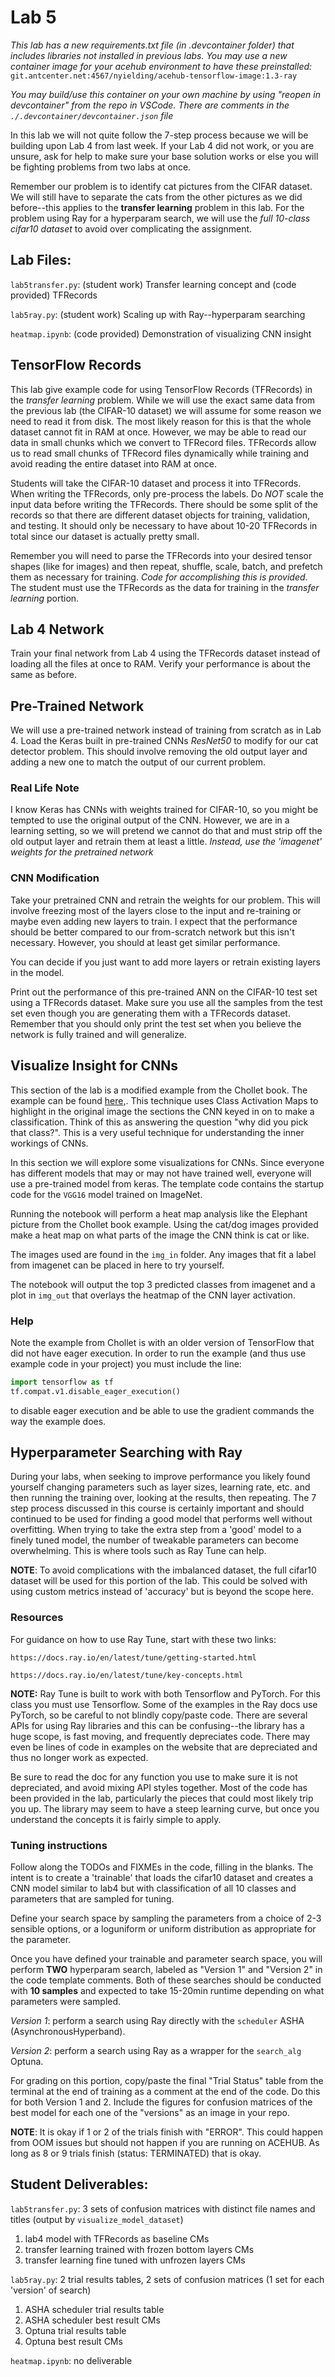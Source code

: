 # Lab 5

*This lab has a new requirements.txt file (in .devcontainer folder) that includes libraries not installed in previous labs. You may use a new container image for your acehub environment to have these preinstalled:* `git.antcenter.net:4567/nyielding/acehub-tensorflow-image:1.3-ray`

*You may build/use this container on your own machine by using "reopen in devcontainer" from the repo in VSCode. There are comments in the `./.devcontainer/devcontainer.json` file* 

In this lab we will not quite follow the 7-step process because we will be building upon Lab 4 from last week. If your Lab 4 did not work, or you are unsure, ask for help to make sure your base solution works or else you will be fighting problems from two labs at once.

Remember our problem is to identify cat pictures from the CIFAR dataset. We will still have to separate the cats from the other pictures as we did before--this applies to the **transfer learning** problem in this lab. For the problem using Ray for a hyperparam search, we will use the *full 10-class cifar10 dataset* to avoid over complicating the assignment.

## Lab Files:
`lab5transfer.py`: (student work) Transfer learning concept and (code provided) TFRecords 

`lab5ray.py`: (student work) Scaling up with Ray--hyperparam searching 

`heatmap.ipynb`: (code provided) Demonstration of visualizing CNN insight

## TensorFlow Records 
This lab give example code for using TensorFlow Records (TFRecords) in the *transfer learning* problem. While we will use the exact same data from the previous lab (the CIFAR-10 dataset) we will assume for some reason we need to read it from disk. The most likely reason for this is that the whole dataset cannot fit in RAM at once. However, we may be able to read our data in small chunks which we convert to TFRecord files. TFRecords allow us to read small chunks of TFRecord files dynamically while training and avoid reading the entire dataset into RAM at once. 

Students will take the CIFAR-10 dataset and process it into TFRecords. When writing the TFRecords, only pre-process the labels. Do *NOT* scale the input data before writing the TFRecords. There should be some split of the records so that there are different dataset objects for training, validation, and testing. It should only be necessary to have about 10-20 TFRecords in total since our dataset is actually pretty small.

Remember you will need to parse the TFRecords into your desired tensor shapes (like for images) and then repeat, shuffle, scale, batch, and prefetch them as necessary for training. *Code for accomplishing this is provided*. The student must use the TFRecords as the data for training in the *transfer learning* portion.

## Lab 4 Network
Train your final network from Lab 4 using the TFRecords dataset instead of loading all the files at once to RAM. Verify your performance is about the same as before. 

## Pre-Trained Network

We will use a pre-trained network instead of training from scratch as in Lab 4. Load the Keras built in pre-trained CNNs *ResNet50* to modify for our cat detector problem. This should involve removing the old output layer and adding a new one to match the output of our current problem.

### Real Life Note
I know Keras has CNNs with weights trained for CIFAR-10, so you might be tempted to use the original output of the CNN. However, we are in a learning setting, so we will pretend we cannot do that and must strip off the old output layer and retrain them at least a little. *Instead, use the 'imagenet' weights for the pretrained network*

### CNN Modification
Take your pretrained CNN and retrain the weights for our problem. This will involve freezing most of the layers close to the input and re-training or maybe even adding new layers to train. I expect that the performance should be better compared to our from-scratch network but this isn't necessary. However, you should at least get similar performance.  

You can decide if you just want to add more layers or retrain existing layers in the model.

Print out the performance of this pre-trained ANN on the CIFAR-10 test set using a TFRecords dataset. Make sure you use all the samples from the test set even though you are generating them with a TFRecords dataset.  Remember that you should only print the test set when you believe the network is fully trained and will generalize.

## Visualize Insight for CNNs
This section of the lab is a modified example from the Chollet book. The example can be found [here,](https://github.com/fchollet/deep-learning-with-python-notebooks/blob/660498db01c0ad1368b9570568d5df473b9dc8dd/first_edition/5.4-visualizing-what-convnets-learn.ipynb). This technique uses Class Activation Maps to highlight in the original image the sections the CNN keyed in on to make a classification. Think of this as answering the question "why did you pick that class?". This is a very useful technique for understanding the inner workings of CNNs.

In this section we will explore some visualizations for CNNs. Since everyone has different models that may or may not have trained well, everyone will use a pre-trained model from keras. The template code contains the startup code for the `VGG16` model trained on ImageNet. 

Running the notebook will perform a heat map analysis like the Elephant picture from the Chollet book example. Using the cat/dog images provided make a heat map on what parts of the image the CNN think is cat or like.

The images used are found in the `img_in` folder. Any images that fit a label from imagenet can be placed in here to try yourself. 

The notebook will output the top 3 predicted classes from imagenet and a plot in `img_out` that overlays the heatmap of the CNN layer activation. 

### Help
Note the example from Chollet is with an older version of TensorFlow that did not have eager execution. In order to run the example (and thus use example code in your project) you must include the line:
```python
import tensorflow as tf
tf.compat.v1.disable_eager_execution()
```
to disable eager execution and be able to use the gradient commands the way the example does.

## Hyperparameter Searching with Ray
During your labs, when seeking to improve performance you likely found yourself changing parameters such as layer sizes, learning rate, etc. and then running the training over, looking at the results, then repeating. The 7 step process discussed in this course is certainly important and should continued to be used for finding a good model that performs well without overfitting. When trying to take the extra step from a 'good' model to a finely tuned model, the number of tweakable parameters can become overwhelming. This is where tools such as Ray Tune can help.

**NOTE**: To avoid complications with the imbalanced dataset, the full cifar10 dataset will be used for this portion of the lab. This could be solved with using custom metrics instead of 'accuracy' but is beyond the scope here.

### Resources
For guidance on how to use Ray Tune, start with these two links:

`https://docs.ray.io/en/latest/tune/getting-started.html`

`https://docs.ray.io/en/latest/tune/key-concepts.html`

**NOTE:** Ray Tune is built to work with both Tensorflow and PyTorch. For this class you must use Tensorflow. Some of the examples in the Ray docs use PyTorch, so be careful to not blindly copy/paste code. There are several APIs for using Ray libraries and this can be confusing--the library has a huge scope, is fast moving, and frequently depreciates code. There may even be lines of code in examples on the website that are depreciated and thus no longer work as expected. 

Be sure to read the doc for any function you use to make sure it is not depreciated, and avoid mixing API styles together. Most of the code has been provided in the lab, particularly the pieces that could most likely trip you up. The library may seem to have a steep learning curve, but once you understand the concepts it is fairly simple to apply.

### Tuning instructions
Follow along the TODOs and FIXMEs in the code, filling in the blanks. The intent is to create a 'trainable' that loads the cifar10 dataset and creates a CNN model similar to lab4 but with classification of all 10 classes and parameters that are sampled for tuning.

Define your search space by sampling the parameters from a choice of 2-3 sensible options, or a loguniform or uniform distribution as appropriate for the parameter.

Once you have defined your trainable and parameter search space, you will perform **TWO** hyperparam search, labeled as "Version 1" and "Version 2" in the code template comments. Both of these searches should be conducted with **10 samples** and expected to take 15-20min runtime depending on what parameters were sampled.

*Version 1*: perform a search using Ray directly with the `scheduler` ASHA (AsynchronousHyperband).

*Version 2*: perform a search using Ray as a wrapper for the `search_alg` Optuna.

For grading on this portion, copy/paste the final "Trial Status" table from the terminal at the end of training as a comment at the end of the code. Do this for both Version 1 and 2. Include the figures for confusion matrices of the best model for each one of the "versions" as an image in your repo.

**NOTE**: It is okay if 1 or 2 of the trials finish with "ERROR". This could happen from OOM issues but should not happen if you are running on ACEHUB. As long as 8 or 9 trials finish (status: TERMINATED) that is okay.

## Student Deliverables:
`lab5transfer.py`: 3 sets of confusion matrices with distinct file names and titles (output by `visualize_model_dataset`)
1. lab4 model with TFRecords as baseline CMs
2. transfer learning trained with frozen bottom layers CMs
3. transfer learning fine tuned with unfrozen layers CMs

`lab5ray.py`: 2 trial results tables, 2 sets of confusion matrices (1 set for each 'version' of search)
1. ASHA scheduler trial results table
2. ASHA scheduler best result CMs
3. Optuna trial results table
4. Optuna best result CMs

`heatmap.ipynb`: no deliverable